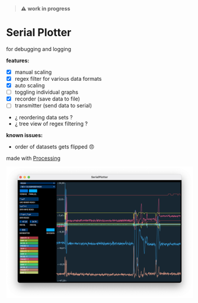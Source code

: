 > :warning: **work in progress**

# Serial Plotter
for  debugging and logging

**features:**
- [x] manual scaling
- [x] regex filter for various data formats
- [x] auto scaling
- [ ] toggling individual graphs
- [x] recorder (save data to file)
- [ ] transmitter (send data to serial)
- ¿ reordering data sets ?
- ¿ tree view of regex filtering ?

**known issues:**
- order of datasets gets flipped 😠


made with [Processing](https://github.com/processing/processing) 

![](screen.png)
